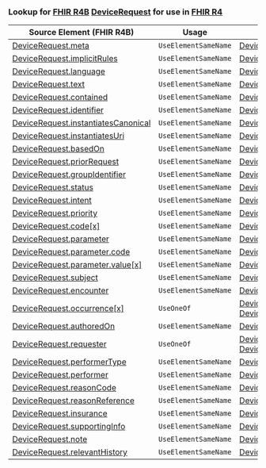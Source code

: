 ### Lookup for [FHIR R4B](https://hl7.org/fhir/R4B/) [DeviceRequest](https://hl7.org/fhir/R4B/DeviceRequest.html) for use in [FHIR R4](https://hl7.org/fhir/R4/)

| Source Element (FHIR R4B) | Usage | Target |
| -------------- | ----- | ------ |
| [DeviceRequest.meta](https://hl7.org/fhir/R4B/DeviceRequest.html#resource) | `UseElementSameName` | [DeviceRequest.meta](https://hl7.org/fhir/R4/DeviceRequest.html#resource) |
| [DeviceRequest.implicitRules](https://hl7.org/fhir/R4B/DeviceRequest.html#resource) | `UseElementSameName` | [DeviceRequest.implicitRules](https://hl7.org/fhir/R4/DeviceRequest.html#resource) |
| [DeviceRequest.language](https://hl7.org/fhir/R4B/DeviceRequest.html#resource) | `UseElementSameName` | [DeviceRequest.language](https://hl7.org/fhir/R4/DeviceRequest.html#resource) |
| [DeviceRequest.text](https://hl7.org/fhir/R4B/DeviceRequest.html#resource) | `UseElementSameName` | [DeviceRequest.text](https://hl7.org/fhir/R4/DeviceRequest.html#resource) |
| [DeviceRequest.contained](https://hl7.org/fhir/R4B/DeviceRequest.html#resource) | `UseElementSameName` | [DeviceRequest.contained](https://hl7.org/fhir/R4/DeviceRequest.html#resource) |
| [DeviceRequest.identifier](https://hl7.org/fhir/R4B/DeviceRequest.html#resource) | `UseElementSameName` | [DeviceRequest.identifier](https://hl7.org/fhir/R4/DeviceRequest.html#resource) |
| [DeviceRequest.instantiatesCanonical](https://hl7.org/fhir/R4B/DeviceRequest.html#resource) | `UseElementSameName` | [DeviceRequest.instantiatesCanonical](https://hl7.org/fhir/R4/DeviceRequest.html#resource) |
| [DeviceRequest.instantiatesUri](https://hl7.org/fhir/R4B/DeviceRequest.html#resource) | `UseElementSameName` | [DeviceRequest.instantiatesUri](https://hl7.org/fhir/R4/DeviceRequest.html#resource) |
| [DeviceRequest.basedOn](https://hl7.org/fhir/R4B/DeviceRequest.html#resource) | `UseElementSameName` | [DeviceRequest.basedOn](https://hl7.org/fhir/R4/DeviceRequest.html#resource) |
| [DeviceRequest.priorRequest](https://hl7.org/fhir/R4B/DeviceRequest.html#resource) | `UseElementSameName` | [DeviceRequest.priorRequest](https://hl7.org/fhir/R4/DeviceRequest.html#resource) |
| [DeviceRequest.groupIdentifier](https://hl7.org/fhir/R4B/DeviceRequest.html#resource) | `UseElementSameName` | [DeviceRequest.groupIdentifier](https://hl7.org/fhir/R4/DeviceRequest.html#resource) |
| [DeviceRequest.status](https://hl7.org/fhir/R4B/DeviceRequest.html#resource) | `UseElementSameName` | [DeviceRequest.status](https://hl7.org/fhir/R4/DeviceRequest.html#resource) |
| [DeviceRequest.intent](https://hl7.org/fhir/R4B/DeviceRequest.html#resource) | `UseElementSameName` | [DeviceRequest.intent](https://hl7.org/fhir/R4/DeviceRequest.html#resource) |
| [DeviceRequest.priority](https://hl7.org/fhir/R4B/DeviceRequest.html#resource) | `UseElementSameName` | [DeviceRequest.priority](https://hl7.org/fhir/R4/DeviceRequest.html#resource) |
| [DeviceRequest.code[x]](https://hl7.org/fhir/R4B/DeviceRequest.html#resource) | `UseElementSameName` | [DeviceRequest.code[x]](https://hl7.org/fhir/R4/DeviceRequest.html#resource) |
| [DeviceRequest.parameter](https://hl7.org/fhir/R4B/DeviceRequest.html#resource) | `UseElementSameName` | [DeviceRequest.parameter](https://hl7.org/fhir/R4/DeviceRequest.html#resource) |
| [DeviceRequest.parameter.code](https://hl7.org/fhir/R4B/DeviceRequest.html#resource) | `UseElementSameName` | [DeviceRequest.parameter.code](https://hl7.org/fhir/R4/DeviceRequest.html#resource) |
| [DeviceRequest.parameter.value[x]](https://hl7.org/fhir/R4B/DeviceRequest.html#resource) | `UseElementSameName` | [DeviceRequest.parameter.value[x]](https://hl7.org/fhir/R4/DeviceRequest.html#resource) |
| [DeviceRequest.subject](https://hl7.org/fhir/R4B/DeviceRequest.html#resource) | `UseElementSameName` | [DeviceRequest.subject](https://hl7.org/fhir/R4/DeviceRequest.html#resource) |
| [DeviceRequest.encounter](https://hl7.org/fhir/R4B/DeviceRequest.html#resource) | `UseElementSameName` | [DeviceRequest.encounter](https://hl7.org/fhir/R4/DeviceRequest.html#resource) |
| [DeviceRequest.occurrence[x]](https://hl7.org/fhir/R4B/DeviceRequest.html#resource) | `UseOneOf` | [DeviceRequest.occurrence[x]](https://hl7.org/fhir/R4/DeviceRequest.html#resource)<br />[DeviceRequest.occurrence[x]](https://hl7.org/fhir/R4/DeviceRequest.html#resource) |
| [DeviceRequest.authoredOn](https://hl7.org/fhir/R4B/DeviceRequest.html#resource) | `UseElementSameName` | [DeviceRequest.authoredOn](https://hl7.org/fhir/R4/DeviceRequest.html#resource) |
| [DeviceRequest.requester](https://hl7.org/fhir/R4B/DeviceRequest.html#resource) | `UseOneOf` | [DeviceRequest.requester](https://hl7.org/fhir/R4/DeviceRequest.html#resource)<br />[DeviceRequest.requester](https://hl7.org/fhir/R4/DeviceRequest.html#resource) |
| [DeviceRequest.performerType](https://hl7.org/fhir/R4B/DeviceRequest.html#resource) | `UseElementSameName` | [DeviceRequest.performerType](https://hl7.org/fhir/R4/DeviceRequest.html#resource) |
| [DeviceRequest.performer](https://hl7.org/fhir/R4B/DeviceRequest.html#resource) | `UseElementSameName` | [DeviceRequest.performer](https://hl7.org/fhir/R4/DeviceRequest.html#resource) |
| [DeviceRequest.reasonCode](https://hl7.org/fhir/R4B/DeviceRequest.html#resource) | `UseElementSameName` | [DeviceRequest.reasonCode](https://hl7.org/fhir/R4/DeviceRequest.html#resource) |
| [DeviceRequest.reasonReference](https://hl7.org/fhir/R4B/DeviceRequest.html#resource) | `UseElementSameName` | [DeviceRequest.reasonReference](https://hl7.org/fhir/R4/DeviceRequest.html#resource) |
| [DeviceRequest.insurance](https://hl7.org/fhir/R4B/DeviceRequest.html#resource) | `UseElementSameName` | [DeviceRequest.insurance](https://hl7.org/fhir/R4/DeviceRequest.html#resource) |
| [DeviceRequest.supportingInfo](https://hl7.org/fhir/R4B/DeviceRequest.html#resource) | `UseElementSameName` | [DeviceRequest.supportingInfo](https://hl7.org/fhir/R4/DeviceRequest.html#resource) |
| [DeviceRequest.note](https://hl7.org/fhir/R4B/DeviceRequest.html#resource) | `UseElementSameName` | [DeviceRequest.note](https://hl7.org/fhir/R4/DeviceRequest.html#resource) |
| [DeviceRequest.relevantHistory](https://hl7.org/fhir/R4B/DeviceRequest.html#resource) | `UseElementSameName` | [DeviceRequest.relevantHistory](https://hl7.org/fhir/R4/DeviceRequest.html#resource) |
